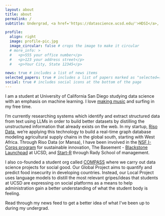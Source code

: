 ```yaml
---
layout: about
title: about
permalink: /
subtitle: Undergrad, <a href='https://datascience.ucsd.edu/'>HDSI</a>, UCSD

profile:
  align: right
  image: profile-pic.jpg
  image_circular: false # crops the image to make it circular
  # more_info: >
  #   <p>555 your office number</p>
  #   <p>123 your address street</p>
  #   <p>Your City, State 12345</p>

news: true # includes a list of news items
selected_papers: true # includes a list of papers marked as "selected={true}"
social: true # includes social icons at the bottom of the page
---
```


I am a student at University of California San Diego studying data science with an emphasis on machine learning. I love [making music](https://soundcloud.com/teo-perona) and surfing in my free time. 

I’m currently researching systems which identify and extract structured data from text using LLMs in order to build better datasets by distilling the unstructured information that already exists on the web. In my startup, [Riso Data](https://www.risodata.com/), we’re applying this technology to build a real-time graph database modeling agricultural supply chains in the global south, starting with West Africa. Through Riso Data (or Mansa), I have been involved in the [NSF I-Corps program](https://new.nsf.gov/funding/initiatives/i-corps) for sustainable innovation, The Basement - [Blackstone Launchpad](https://thebasement.ucsd.edu/portfolio/current/mansa-capital.html) at UCSD, and [Start-R](https://rady.ucsd.edu/why/centers/sullivan/programs/accelerate.html) through Rady School of management. 

I also co-founded a student org called [COMPASS](https://compassinstitution.com/) where we carry out data science projects for social good. Our Global Project aims to quantify and predict food insecurity in developing countries. Instead, our Local Project uses language models to distill the most relevant gripes/ideas that students at UCSD are expressing on social platforms as a means to help administration gain a better understanding of what the student body is feeling.   

Read through my news feed to get a better idea of what I've been up to during my undergrad. 